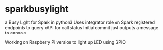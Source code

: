 # sparkbusylight
a Busy Light for Spark in python3
Uses integrator role on Spark registered endpoints to query xAPI for call status
Initial commit just outputs a message to console

Working on Raspberry Pi version to light up LED using GPIO
